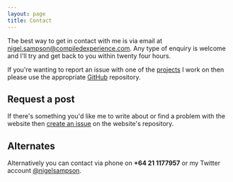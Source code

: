 ```yaml
---
layout: page
title: Contact
---
```


The best way to get in contact with me is via email at [nigel.sampson@compiledexperience.com][email]. Any type of enquiry is welcome and I'll try and get back to you within twenty four hours.

If you're wanting to report an issue with one of the [projects][github] I work on then please use the appropriate [GitHub][github] repository.

## Request a post
If there's something you'd like me to write about or find a problem with the website then [create an issue][issues] on the website's repository.

## Alternates

Alternatively you can contact via phone on **+64 21 1177957** or my Twitter account [@nigelsampson][twitter].

[email]: mailto:nigel.sampson@compiledexperience.com
[twitter]: https://twitter.com/nigelsampson
[github]: https://github.com/nigel-sampson
[issues]: https://github.com/nigel-sampson/nigel-sampson.github.io/issues
